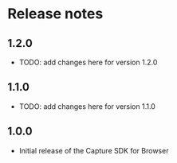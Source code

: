 # Release notes

## 1.2.0

- TODO: add changes here for version 1.2.0

## 1.1.0

- TODO: add changes here for version 1.1.0

## 1.0.0

- Initial release of the Capture SDK for Browser
